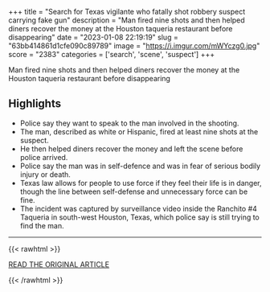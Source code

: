 +++
title = "Search for Texas vigilante who fatally shot robbery suspect carrying fake gun"
description = "Man fired nine shots and then helped diners recover the money at the Houston taqueria restaurant before disappearing"
date = "2023-01-08 22:19:19"
slug = "63bb414861d1cfe090c89789"
image = "https://i.imgur.com/mWYczg0.jpg"
score = "2383"
categories = ['search', 'scene', 'suspect']
+++

Man fired nine shots and then helped diners recover the money at the Houston taqueria restaurant before disappearing

## Highlights

- Police say they want to speak to the man involved in the shooting.
- The man, described as white or Hispanic, fired at least nine shots at the suspect.
- He then helped diners recover the money and left the scene before police arrived.
- Police say the man was in self-defence and was in fear of serious bodily injury or death.
- Texas law allows for people to use force if they feel their life is in danger, though the line between self-defense and unnecessary force can be fine.
- The incident was captured by surveillance video inside the Ranchito #4 Taqueria in south-west Houston, Texas, which police say is still trying to find the man.

---

{{< rawhtml >}}
  <p class="article-category">
    <a target="_blank" href="https://www.theguardian.com/us-news/2023/jan/08/texas-vigilante-fatally-shoots-robbery-suspect-taqueria">READ THE ORIGINAL ARTICLE</a>
  </p>
{{< /rawhtml >}}
